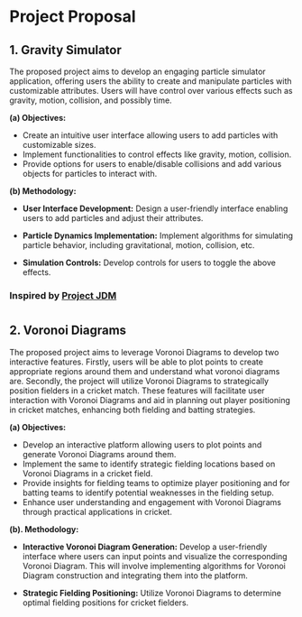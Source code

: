 
# Project Proposal


## 1. Gravity Simulator

The proposed project aims to develop an engaging particle simulator application, offering users the ability to create and manipulate particles with customizable attributes. Users will have control over various effects such as gravity,  motion, collision, and possibly time.

**(a) Objectives:**

- Create an intuitive user interface allowing users to add particles with customizable sizes.
- Implement functionalities to control effects like gravity, motion, collision.
- Provide options for users to enable/disable collisions and add various objects for particles to interact with.

**(b) Methodology:**

- **User Interface Development:** Design a user-friendly interface enabling users to add particles and adjust their attributes.
  
- **Particle Dynamics Implementation:** Implement algorithms for simulating particle behavior, including gravitational, motion, collision, etc.
  
- **Simulation Controls:** Develop controls for users to toggle the above effects.


### Inspired by [Project JDM](https://www.instagram.com/project.jdm?igsh=bGJpbDY5Y2kzcXN5)

#
  

## 2. Voronoi Diagrams

The proposed project aims to leverage Voronoi Diagrams to develop two interactive features. Firstly, users will be able to plot points to create appropriate regions around them and understand what voronoi diagrams are. Secondly, the project will utilize Voronoi Diagrams to strategically position fielders in a cricket match. These features will facilitate user interaction with Voronoi Diagrams and aid in planning out player positioning in cricket matches, enhancing both fielding and batting strategies.

**(a) Objectives:**

- Develop an interactive platform allowing users to plot points and generate Voronoi Diagrams around them.
- Implement the same to identify strategic fielding locations based on Voronoi Diagrams in a cricket field.
- Provide insights for fielding teams to optimize player positioning and for batting teams to identify potential weaknesses in the fielding setup.
- Enhance user understanding and engagement with Voronoi Diagrams through practical applications in cricket.

**(b). Methodology:**

- **Interactive Voronoi Diagram Generation:** Develop a user-friendly interface where users can input points and visualize the corresponding Voronoi Diagram. This will involve implementing algorithms for Voronoi Diagram construction and integrating them into the platform.

- **Strategic Fielding Positioning:** Utilize Voronoi Diagrams to determine optimal fielding positions for cricket fielders. 
